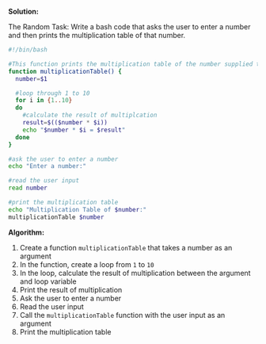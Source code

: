 

**Solution:**

The Random Task:
Write a bash code that asks the user to enter a number and then prints the multiplication table of that number.

```bash
#!/bin/bash

#This function prints the multiplication table of the number supplied to it
function multiplicationTable() {
  number=$1

  #loop through 1 to 10
  for i in {1..10}
  do
    #calculate the result of multiplcation
    result=$(($number * $i))
    echo "$number * $i = $result"
  done
}

#ask the user to enter a number
echo "Enter a number:"

#read the user input
read number

#print the multiplication table
echo "Multiplication Table of $number:"
multiplicationTable $number
```

**Algorithm:**

1. Create a function `multiplicationTable` that takes a number as an argument
2. In the function, create a loop from `1` to `10`
3. In the loop, calculate the result of multiplication between the argument and loop variable
4. Print the result of multiplication
5. Ask the user to enter a number
6. Read the user input
7. Call the `multiplicationTable` function with the user input as an argument
8. Print the multiplication table